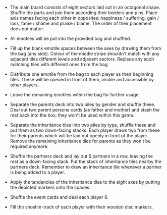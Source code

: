 - The main board consists of eight sectors laid out in an octagonal shape. Shuffle the parts and join them according their borders and pins. Place axis names facing each other in opposites: happiness / suffering, gain / loss, fame / shame and praise / blame. The order of their placement does not matter.

- All emotiles will be put into the provided bag and shuffled. 

- Fill up the blank emotile spaces between the axes by drawing them from the bag (any side). Colour of the middle stripe shouldn't match with any adjacent tiles different levels and adjacent sectors. Replace any such matching tiles with different ones from the bag.

- Distribute one emotile from the bag to each player as their beginning tiles. These will be queued in front of them, visible and accessible by other players.

- Leave the remaining emotiles within the bag for further usage.

- Separate the parents deck into two piles by gender and shuffle these. Deal out two parent persona cards (as father and mother) and stash the rest back into the box; they won't be used within this game.

- Separate the inheritance tiles into two piles by type, shuffle these and put them as two  down-facing stacks. Each player draws two from these for their parents which will be laid out openly in front of the player. Remove the remaining inheritance tiles for parents as they won't be required anymore. 

- Shuffle the partners deck and lay out 5 partners in a row, leaving the rest as a down-facing stack. Put the stack of inheritance tiles nearby the partners deck. Remember to draw an inheritance tile whenever a partner is being added to a player.

- Apply the tendencies of the inheritance tiles to the eight axes by putting the depicted markers onto the spaces.

- Shuffle the event cards and deal each player 6.

- Fill the shoshin-track of each player with their wooden disc markers.


